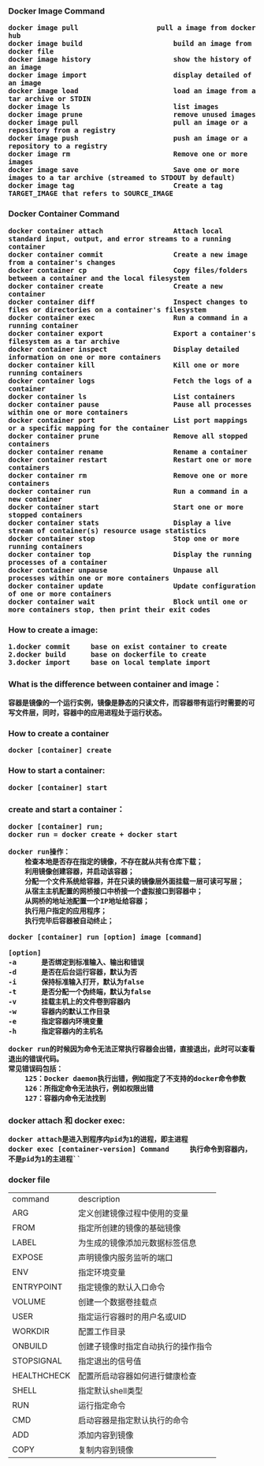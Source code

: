 <H3>Docker Image Command

	docker image pull               	pull a image from docker hub
	docker image build                      build an image from docker file
	docker image history                    show the history of an image 
	docker image import                     display detailed of an image
	docker image load                       load an image from a tar archive or STDIN
	docker image ls                         list images
	docker image prune                      remove unused images
	docker image pull                       pull an image or a repository from a registry
	docker image push                       push an image or a repository to a registry
	docker image rm                         Remove one or more images
	docker image save                       Save one or more images to a tar archive (streamed to STDOUT by default)
	docker image tag                        Create a tag TARGET_IMAGE that refers to SOURCE_IMAGE


<H3>Docker Container Command

	docker container attach                 Attach local standard input, output, and error streams to a running container
	docker container commit                 Create a new image from a container's changes
	docker container cp                     Copy files/folders between a container and the local filesystem
	docker container create                 Create a new container
	docker container diff                   Inspect changes to files or directories on a container's filesystem
	docker container exec                   Run a command in a running container
	docker container export                 Export a container's filesystem as a tar archive
	docker container inspect                Display detailed information on one or more containers
	docker container kill                   Kill one or more running containers
	docker container logs                   Fetch the logs of a container
	docker container ls                     List containers
	docker container pause                  Pause all processes within one or more containers
	docker container port                   List port mappings or a specific mapping for the container
	docker container prune                  Remove all stopped containers
	docker container rename                 Rename a container
	docker container restart                Restart one or more containers
	docker container rm                     Remove one or more containers
	docker container run                    Run a command in a new container
	docker container start                  Start one or more stopped containers
	docker container stats                  Display a live stream of container(s) resource usage statistics
	docker container stop                   Stop one or more running containers
	docker container top                    Display the running processes of a container
	docker container unpause                Unpause all processes within one or more containers
	docker container update                 Update configuration of one or more containers
	docker container wait                   Block until one or more containers stop, then print their exit codes


<H3>How to create a image:

	1.docker commit		base on exist container to create
	2.docker build		base on dockerfile to create
	3.docker import		base on local template import


<H3>What is the difference between  container and image：

	容器是镜像的一个运行实例，镜像是静态的只读文件，而容器带有运行时需要的可写文件层，同时，容器中的应用进程处于运行状态。


<H3>How to create a container

	docker [container] create
	
	
<H3>How to start a container:

	docker [container] start


<H3>create and start a container：

	docker [container] run;	
	docker run = docker create + docker start

	docker run操作：
		检查本地是否存在指定的镜像，不存在就从共有仓库下载；
		利用镜像创建容器，并启动该容器；
		分配一个文件系统给容器，并在只读的镜像层外面挂载一层可读可写层；
		从宿主主机配置的网桥接口中桥接一个虚拟接口到容器中；
		从网桥的地址池配置一个IP地址给容器；
		执行用户指定的应用程序；
		执行完毕后容器被自动终止；

	docker [container] run [option] image [command]

	[option]
	-a		是否绑定到标准输入、输出和错误
	-d 		是否在后台运行容器，默认为否
	-i   	保持标准输入打开，默认为false
	-t 		是否分配一个伪终端，默认为false
	-v 		挂载主机上的文件卷到容器内
	-w		容器内的默认工作目录
	-e  	指定容器内环境变量
	-h 		指定容器内的主机名

	docker run的时候因为命令无法正常执行容器会出错，直接退出，此时可以查看退出的错误代码。
	常见错误码包括：
		125：Docker daemon执行出错，例如指定了不支持的docker命令参数
		126：所指定命令无法执行，例如权限出错
		127：容器内命令无法找到


<H3>docker attach 和 docker exec:

	docker attach是进入到程序内pid为1的进程，即主进程
	docker exec [container-version] Command 	执行命令到容器内，不是pid为1的主进程``
	

<H3>docker file
<table>
	<tr>
		<td>
			command
		</td>
		<td>
			description
		</td>
	</tr>
	<tr>
		<td>
			ARG
		</td>
		<td>
			定义创建镜像过程中使用的变量
		</td>
	</tr>
	<tr>
		<td>
			FROM
		</td>
		<td>
			指定所创建的镜像的基础镜像
		</td>
	</tr>
	<tr>
		<td>
			LABEL
		</td>
		<td>
			为生成的镜像添加元数据标签信息
		</td>
	</tr>
	<tr>
		<td>
			EXPOSE
		</td>
		<td>
			声明镜像内服务监听的端口
		</td>
	</tr>
	<tr>
		<td>
			ENV
		</td>
		<td>
			指定环境变量
		</td>
	</tr>
	<tr>
		<td>
			ENTRYPOINT
		</td>
		<td>
			指定镜像的默认入口命令
		</td>
	</tr>
	<tr>
		<td>
			VOLUME
		</td>
		<td>
			创建一个数据卷挂载点
		</td>
	</tr>
	<tr>
		<td>
			USER
		</td>
		<td>
			指定运行容器时的用户名或UID
		</td>
	</tr>
	<tr>
		<td>
			WORKDIR
		</td>
		<td>
			配置工作目录
		</td>
	</tr>
	<tr>
		<td>
			ONBUILD
		</td>
		<td>
			创建子镜像时指定自动执行的操作指令
		</td>
	</tr>
		<tr>
		<td>
			STOPSIGNAL
		</td>
		<td>
			指定退出的信号值
		</td>
	</tr>
		<tr>
		<td>
			HEALTHCHECK
		</td>
		<td>
			配置所启动容器如何进行健康检查
		</td>
	</tr>
		<tr>
		<td>
			SHELL
		</td>
		<td>
			指定默认shell类型
		</td>
	</tr>
	</tr>
		<tr>
		<td>
			RUN
		</td>
		<td>
			运行指定命令
		</td>
	</tr>
	</tr>
		<tr>
		<td>
			CMD
		</td>
		<td>
			启动容器是指定默认执行的命令
		</td>
	</tr>
	</tr>
		<tr>
		<td>
			ADD
		</td>
		<td>
			添加内容到镜像
		</td>
	</tr>
	</tr>
		<tr>
		<td>
			COPY
		</td>
		<td>
			复制内容到镜像
		</td>
	</tr>
</table>